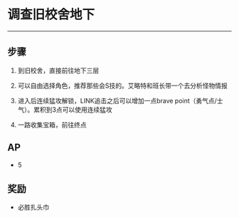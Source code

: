 # 调查旧校舍地下

---

## 步骤

1. 到旧校舍，直接前往地下三层

2. 可以自由选择角色，推荐那些会S技的。艾略特和班长带一个去分析怪物情报

3. 进入后连续猛攻解锁，LINK追击之后可以增加一点brave point（勇气点/士气）。累积到3点可以使用连续猛攻

4. 一路收集宝箱，前往终点

## AP

- 5

## 奖励

- 必胜扎头巾
